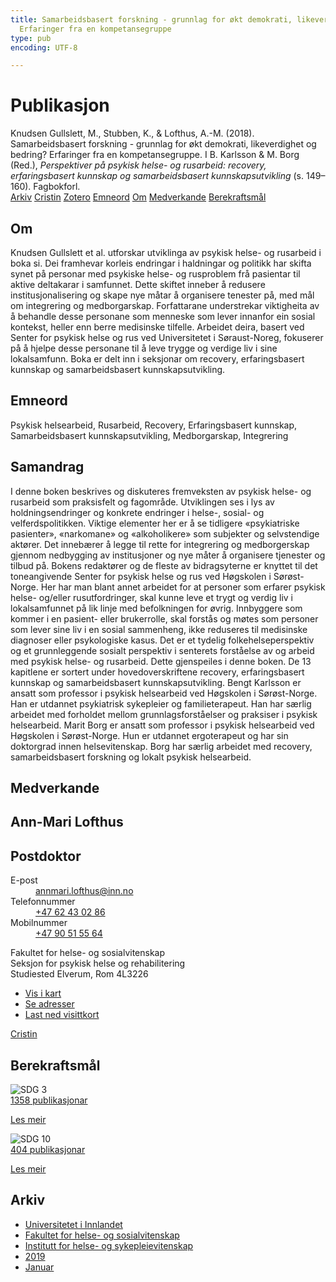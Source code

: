 ```yaml
---
title: Samarbeidsbasert forskning - grunnlag for økt demokrati, likeverdighet og bedring?
  Erfaringer fra en kompetansegruppe
type: pub
encoding: UTF-8

---
```

<h1>Publikasjon</h1>
<article id="csl-bib-container-5IQTELYP" class="csl-bib-container">
  <div class="csl-bib-body"> <div class="csl-entry">Knudsen Gullslett, M., Stubben, K., &#38; Lofthus, A.-M. (2018). Samarbeidsbasert forskning - grunnlag for økt demokrati, likeverdighet og bedring? Erfaringer fra en kompetansegruppe. I B. Karlsson &#38; M. Borg (Red.), <i>Perspektiver på psykisk helse- og rusarbeid: recovery, erfaringsbasert kunnskap og samarbeidsbasert kunnskapsutvikling</i> (s. 149–160). Fagbokforl.</div> </div>
  <div class="csl-bib-buttons">
    <a href="#taxonomy-article-5IQTELYP" alt="archive" class="csl-bib-button">Arkiv</a>
    <a href="https://app.cristin.no/results/show.jsf?id=1653616" alt="Cristin" class="csl-bib-button">Cristin</a>
    <a href="http://zotero.org/groups/5881554/items/5IQTELYP" alt="Zotero" class="csl-bib-button">Zotero</a>
    <a href="#keywords-article-5IQTELYP" alt="keywords" class="csl-bib-button">Emneord</a>
    <a href="#about-article-5IQTELYP" alt="about_pub" class="csl-bib-button">Om</a>
    <a href="#contributors-article-5IQTELYP" alt="contributors" class="csl-bib-button">Medverkande</a>
    <a href="#sdg-article-5IQTELYP" alt="sdg" class="csl-bib-button">Berekraftsmål</a>
  </div>
  <div id="csl-bib-meta-container-5IQTELYP"></div>
</article>
<div id="csl-bib-meta-5IQTELYP" class="csl-bib-meta">
  <article id="about-article-5IQTELYP" class="about_pub-article">
    <h1>Om</h1>
    Knudsen Gullslett et al. utforskar utviklinga av psykisk helse- og rusarbeid i boka si. Dei framhevar korleis endringar i haldningar og politikk har skifta synet på personar med psykiske helse- og rusproblem frå pasientar til aktive deltakarar i samfunnet. Dette skiftet inneber å redusere institusjonalisering og skape nye måtar å organisere tenester på, med mål om integrering og medborgarskap. Forfattarane understrekar viktigheita av å behandle desse personane som menneske som lever innanfor ein sosial kontekst, heller enn berre medisinske tilfelle. Arbeidet deira, basert ved Senter for psykisk helse og rus ved Universitetet i Søraust-Noreg, fokuserer på å hjelpe desse personane til å leve trygge og verdige liv i sine lokalsamfunn. Boka er delt inn i seksjonar om recovery, erfaringsbasert kunnskap og samarbeidsbasert kunnskapsutvikling.
  </article>
  <article id="keywords-article-5IQTELYP" class="keywords-article">
    <h1>Emneord</h1>
    Psykisk helsearbeid, Rusarbeid, Recovery, Erfaringsbasert kunnskap, Samarbeidsbasert kunnskapsutvikling, Medborgarskap, Integrering
  </article>
  <article id="abstract-article-5IQTELYP" class="abstract-article">
    <h1>Samandrag</h1>
    I denne boken beskrives og diskuteres fremveksten av psykisk helse- og rusarbeid som praksisfelt og fagområde. Utviklingen ses i lys av holdningsendringer og konkrete endringer i helse-, sosial- og velferdspolitikken. Viktige elementer her er å se tidligere «psykiatriske pasienter», «narkomane» og «alkoholikere» som subjekter og selvstendige aktører. Det innebærer å legge til rette for integrering og medborgerskap gjennom nedbygging av institusjoner og nye måter å organisere tjenester og tilbud på. Bokens redaktører og de fleste av bidragsyterne er knyttet til det toneangivende Senter for psykisk helse og rus ved Høgskolen i Sørøst-Norge. Her har man blant annet arbeidet for at personer som erfarer psykisk helse- og/eller rusutfordringer, skal kunne leve et trygt og verdig liv i lokalsamfunnet på lik linje med befolkningen for øvrig. Innbyggere som kommer i en pasient- eller brukerrolle, skal forstås og møtes som personer som lever sine liv i en sosial sammenheng, ikke reduseres til medisinske diagnoser eller psykologiske kasus. Det er et tydelig folkehelseperspektiv og et grunnleggende sosialt perspektiv i senterets forståelse av og arbeid med psykisk helse- og rusarbeid. Dette gjenspeiles i denne boken. De 13 kapitlene er sortert under hovedoverskriftene recovery, erfaringsbasert kunnskap og samarbeidsbasert kunnskapsutvikling. Bengt Karlsson er ansatt som professor i psykisk helsearbeid ved Høgskolen i Sørøst-Norge. Han er utdannet psykiatrisk sykepleier og familieterapeut. Han har særlig arbeidet med forholdet mellom grunnlagsforståelser og praksiser i psykisk helsearbeid. Marit Borg er ansatt som professor i psykisk helsearbeid ved Høgskolen i Sørøst-Norge. Hun er utdannet ergoterapeut og har sin doktorgrad innen helsevitenskap. Borg har særlig arbeidet med recovery, samarbeidsbasert forskning og lokalt psykisk helsearbeid.
  </article>
  <article id="contributors-article-5IQTELYP" class="contributors-article">
    <h1>Medverkande</h1>
    <div class="personas"> <div class="vrtx-hinn-person-card"> <div class="photo"> <i class="lar la-user-circle missing-person"></i> </div> <div class="info"> <hgroup><h1>Ann-Mari Lofthus</h1> <h2>Postdoktor</h2> </hgroup><dl> <dt>E-post</dt> <dd> <a href="mailto:annmari.lofthus@inn.no">annmari.lofthus@inn.no</a> </dd> <dt>Telefonnummer</dt> <dd><a href="tel:+4762430286"> +47 62 43 02 86 </a></dd> <dt>Mobilnummer</dt> <dd><a href="tel:+4790515564"> +47 90 51 55 64 </a></dd> </dl> <p> Fakultet for helse- og sosialvitenskap<br> Seksjon for psykisk helse og rehabilitering<br> Studiested Elverum, Rom 4L3226 </p> <ul class="vrtx-hinn-links"> <li><a href="https://www.google.com/maps?q=60.88177,11.53669">Vis i kart</a></li> <li><a href="https://www.inn.no/finn-en-ansatt/annmari-lofthus.html#vrtx-hinn-addresses">Se adresser</a></li> <li><a href="https://www.inn.no/finn-en-ansatt/annmari-lofthus.html?vrtx=vcf">Last ned visittkort</a></li> </ul> </div> </div> <a href="https://app.cristin.no/persons/show.jsf?id=425576" alt="Cristin URL" class="personas-cristin">Cristin</a> </div>
  </article>
  <article id="sdg-article-5IQTELYP" class="sdg-article">
    <h1>Berekraftsmål</h1>
    <div class="sdg-container"><div id="sdg3" class="sdg">
        <img src="{{< params subfolder >}}images/sdg/sdg03_nn.png" class="image" alt="SDG 3">
        <div class="sdg-overlay">
          <a href="/nn/archive/?key=?sdg=3#archive" class="sdg-publication-count"><span>1358</span> publikasjonar</a>
          <p><a href="https://fn.no/om-fn/fns-baerekraftsmaal/god-helse-og-livskvalitet?lang=nno-NO" class="sdg-read-more">Les meir</a></p>
        </div>
      </div> <div id="sdg10" class="sdg">
        <img src="{{< params subfolder >}}images/sdg/sdg10_nn.png" class="image" alt="SDG 10">
        <div class="sdg-overlay">
          <a href="/nn/archive/?key=?sdg=10#archive" class="sdg-publication-count"><span>404</span> publikasjonar</a>
          <p><a href="https://fn.no/om-fn/fns-baerekraftsmaal/mindre-ulikhet?lang=nno-NO" class="sdg-read-more">Les meir</a></p>
        </div>
      </div></div>
  </article>
  <article id="taxonomy-article-5IQTELYP" class="taxonomy-article">
    <h1>Arkiv</h1>
    <ul>
      <li>
        <a href="/nn/archive/?key=3DCRN523">Universitetet i Innlandet</a>
      </li>
      <li>
        <a href="/nn/archive/?key=IDKFS3MX">Fakultet for helse- og sosialvitenskap</a>
      </li>
      <li>
        <a href="/nn/archive/?key=GTV4ECMZ">Institutt for helse- og sykepleievitenskap</a>
      </li>
      <li>
        <a href="/nn/archive/?key=E7THIEEM">2019</a>
      </li>
      <li>
        <a href="/nn/archive/?key=7JE8LLZ8">Januar</a>
      </li>
    </ul>
  </article>
</div>

